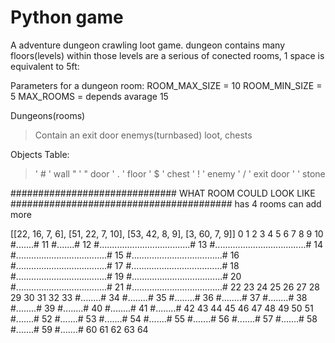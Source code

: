 # Python game 
A adventure dungeon crawling loot game.
dungeon contains many floors(levels) within those levels are a serious of conected rooms, 1 space is equivalent to 5ft: 


Parameters for a dungeon room:
ROOM_MAX_SIZE = 10
ROOM_MIN_SIZE = 5
MAX_ROOMS = depends avarage 15

Dungeons(rooms)
> Contain an exit door
> enemys(turnbased)
> loot, chests 

Objects Table:
> ' # ' wall 
> " ' " door
> ' . ' floor
> ' $ ' chest 
> ' ! ' enemy
> ' / ' exit door
> '   ' stone



############################## WHAT ROOM COULD LOOK LIKE ########################################
has 4 rooms can add more 

[[22, 16, 7, 6], [51, 22, 7, 10], [53, 42, 8, 9], [3, 60, 7, 9]]
                                                                 0
                                                                 1
                                                                 2
                                                                 3
                                                                 4
                                                                 5
                                                                 6
                                                                 7
                                                                 8
                                                                 9
                                                                 10
                      #.......#                                  11
                      #.......#                                  12
                      #....................................#     13
                      #....................................#     14
                      #....................................#     15
                      #....................................#     16
                      #....................................#     17
                      #....................................#     18
                      #....................................#     19
                      #....................................#     20
                      #....................................#     21
                      #....................................#     22
                                                                 23
                                                                 24
                                                                 25
                                                                 26
                                                                 27
                                                                 28
                                                                 29
                                                                 30
                                                                 31
                                                                 32
                                                                 33
                                                     #........#  34
                                                     #........#  35
                                                     #........#  36
                                                     #........#  37
                                                     #........#  38
                                                     #........#  39
                                                     #........#  40
                                                     #........#  41
                                                     #........#  42
                                                                 43
                                                                 44
                                                                 45
                                                                 46
                                                                 47
                                                                 48
                                                                 49
                                                                 50
                                                                 51
   #.......#                                                     52
   #.......#                                                     53
   #.......#                                                     54
   #.......#                                                     55
   #.......#                                                     56
   #.......#                                                     57
   #.......#                                                     58
   #.......#                                                     59
   #.......#                                                     60
                                                                 61
                                                                 62
                                                                 63
                                                                 64
  
